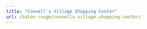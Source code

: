 ```yaml
---
title: "Connell's Village Shopping Center"
url: /baton-rouge/connells-village-shopping-center/
---
```

